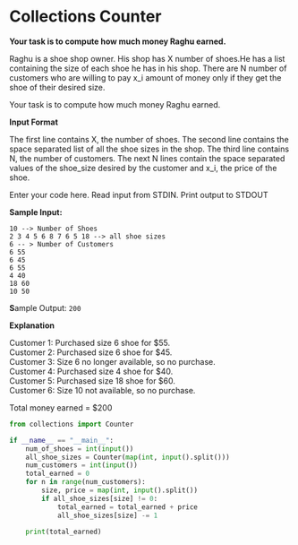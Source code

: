 # Collections Counter

**Your task is to compute how much money Raghu earned.**

Raghu is a shoe shop owner. His shop has X number of shoes.He has a list containing the size of each shoe he has in his shop. There are N number of customers who are willing to pay x_i amount of money only if they get the shoe of their desired size.

Your task is to compute how much money Raghu earned.

**Input Format** 

The first line contains X, the number of shoes. The second line contains the space separated list of all the shoe sizes in the shop. The third line contains N, the number of customers. The next N lines contain the space separated values of the shoe_size desired by the customer and x_i, the price of the shoe.

Enter your code here. Read input from STDIN. Print output to STDOUT

**Sample Input:**
```
10 --> Number of Shoes
2 3 4 5 6 8 7 6 5 18 --> all shoe sizes
6 -- > Number of Customers
6 55
6 45
6 55
4 40
18 60
10 50
```

**S**ample Output:
```200```

**Explanation**

Customer 1: Purchased size 6 shoe for $55.  
Customer 2: Purchased size 6 shoe for $45.  
Customer 3: Size 6 no longer available, so no purchase.  
Customer 4: Purchased size 4 shoe for $40.  
Customer 5: Purchased size 18 shoe for $60.  
Customer 6: Size 10 not available, so no purchase.  

Total money earned = $200

```python
from collections import Counter

if __name__ == "__main__":
    num_of_shoes = int(input())
    all_shoe_sizes = Counter(map(int, input().split()))
    num_customers = int(input())
    total_earned = 0
    for n in range(num_customers):
        size, price = map(int, input().split())
        if all_shoe_sizes[size] != 0:
            total_earned = total_earned + price
            all_shoe_sizes[size] -= 1
        
    print(total_earned)
```